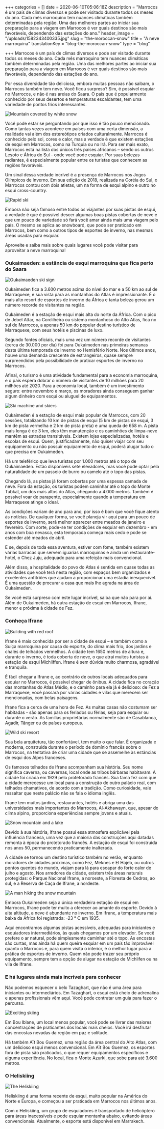 +++
categories = []
date = 2020-06-10T05:06:18Z
description = "Marrocos é um país de climas diversos e pode ser visitado durante todos os meses do ano. Cada mês marroquino tem nuances climáticas também determinadas pela região. Uma das melhores partes ao iniciar sua preparação para a viagem em Marrocos é ver quais destinos são mais favoráveis, dependendo das estações do ano."
header_image = "/uploads/1582343400335.jpg"
slug = "the-moroccan-snow"
title = "A neve marroquina"
translationKey = "blog-the-moroccan-snow"
type = "blog"

+++
Marrocos é um país de climas diversos e pode ser visitado durante todos os meses do ano. Cada mês marroquino tem nuances climáticas também determinadas pela região. Uma das melhores partes ao iniciar sua preparação para a viagem em Marrocos é ver quais destinos são mais favoráveis, dependendo das estações do ano.

Por essa diversidade tão deliciosa, embora muitas pessoas não saibam, o Marrocos também tem neve. Você ficou surpreso? Sim, é possível esquiar no Marrocos, e não é nas areias do Saara. O país que é popularmente conhecido por seus desertos e temperaturas escaldantes, tem uma variedade de pontos frios interessantes.

![Mountain covered by white snow](/uploads/1582343381531.jpg "Mountain covered by white snow")

Você pode estar se perguntando por que isso é tão pouco mencionado. Como tantas vezes acontece em países com uma certa dimensão, a realidade vai além dos estereótipos criados culturalmente. Marrocos é conhecido pelo sol, cores e calor, mas a verdade é que existem estações de esqui em Marrocos, como na Turquia ou no Irã. Para ser mais exato, Marrocos está na lista dos únicos três países africanos – sendo os outros Lesoto e África do Sul - onde você pode esquiar. Por suas belezas radiantes, é especialmente popular entre os turistas que conhecem as regiões favoráveis.

Um sinal dessa verdade incrível é a presença de Marrocos nos Jogos Olímpicos de Inverno. Em sua edição de 2018, realizada na Coréia do Sul, o Marrocos contou com dois atletas, um na forma de esqui alpino e outro no esqui cross-country.

![Rapid ski](/uploads/skier-at-oukaimeden-ski-resort-skiing-in-africa-158764452-58e68ac03df78c516207feeb.jpg "Rapid ski")

Embora não seja famoso entre todos os viajantes por suas pistas de esqui, a verdade é que é possível descer algumas boas pistas cobertas de neve e que um pouco de variedade só fará você amar ainda mais uma viagem pelo país. O mesmo se aplica ao snowboard, que pode ser praticado em Marrocos, bem como a outros tipos de esportes de inverno, nas mesmas áreas usadas para esquiar.

Aproveite e saiba mais sobre quais lugares você pode visitar para aproveitar a neve marroquina!

### **Oukaimaeden: a estância de esqui marroquina que fica perto do Saara**

![Oukaimaeden ski sign](/uploads/Oukaimeden.jpg "Oukaimaeden ski sign")

Oukaimeden fica a 3.600 metros acima do nível do mar e a 50 km ao sul de Marraquexe, e sua vista para as montanhas do Atlas é impressionante. É o mais alto resort de esportes de inverno da África e tanta beleza gerou um número recorde de visitantes na região.

Oukaimeden é a estação de esqui mais alta do norte da África. Com o pico de Jebel Attar, na Cordilheira ou sistema montanhoso do Alto Atlas, fica no sul de Marrocos, a apenas 50 km do popular destino turístico de Marraquexe, com seus hotéis e piscinas de luxo.

Segundo fontes oficiais, mais uma vez um número recorde de visitantes (cerca de 30.000 por dia) foi para Oukaimeden nas primeiras semanas desta última temporada de inverno no Hemisfério Norte. Nos últimos anos, houve uma demanda crescente de estrangeiros, quase sempre surpreendidos pela possibilidade de praticar esportes de inverno no Marrocos.

Afinal, o turismo é uma atividade fundamental para a economia marroquina, e o país espera dobrar o número de visitantes de 10 milhões para 20 milhões até 2020. Para a economia local, também é um investimento seguro: entre novembro e março, os moradores ainda conseguem ganhar algum dinheiro com esqui ou aluguel de equipamentos.

![Ski machine and skiers](/uploads/1200px-Jahorina_-_ogorjelica_-_2011_-_panoramio_-_nikola_pu_(2).jpg "Ski machine and skiers")

Oukaimeden é a estação de esqui mais popular de Marrocos, com 20 sessões, totalizando 10 km de pistas de esqui (5 km de pistas de esqui, 3 km de pista vermelha e 2 km de pista preta) e uma queda de 658 m. A pista mais longa é de 3 km, eles têm manutenção e os caminhões de limpa-neve mantêm as estradas transitáveis. Existem lojas especializadas, hotéis e escolas de esqui. Quem, justificadamente, não quiser viajar com seu equipamento ou não possuir equipamento de esqui, poderá alugar tudo o que precisa em Oukaimeden.

Há um teleférico que leva turistas por 1.000 metros até o topo de Oukaimaeden. Estão disponíveis sete elevadores, mas você pode optar pela naturalidade de um passeio de burro ou camelo até o topo das pistas.

Chegando lá, as pistas já foram cobertas por uma espessa camada de neve. Fora da estação, os turistas podem caminhar até o topo do Monte Tubkal, um dos mais altos do Atlas, chegando a 4.000 metros. Também é possível voar de parapente, especialmente quando a temperatura em Marraquexe atinge o ideal.

As condições variam de ano para ano, por isso é bom que você fique atento às notícias. De qualquer forma, se você planeja vir aqui para um pouco de esportes de inverno, será melhor aparecer entre meados de janeiro e fevereiro. Com sorte, pode-se ter condições de esquiar em dezembro - em anos com boa nevasca, esta temporada começa mais cedo e pode se estender até meados de abril.

E se, depois de toda essa aventura, estiver com fome, também existem várias barracas que servem iguarias marroquinas e ainda um restaurante-hotel, o Chez Juju, adequado para uma refeição mais convencional.

Além disso, a hospitalidade do povo do Atlas é sentida em quase todas as atividades que você terá nesta região, com espaços bem organizados e excelentes anfitriões que ajudam a proporcionar uma estadia inesquecível. É uma questão de procurar a casa que mais lhe agrada na área de Oukaimeden.

Se você está surpreso com este lugar incrível, saiba que não para por aí. Além de Oukaimeden, há outra estação de esqui em Marrocos, Ifrane, menor e próxima à cidade de Fez.

### **Conheça Ifrane**

![Building with red roof](/uploads/1200px-Azrou,college.jpg "Building with red roof")

Ifrane é mais conhecida por ser a cidade de esqui – e também como a Suíça marroquina por causa do esporte, do clima mais frio, dos jardins e chalés de telhados vermelhos. A cidade tem 1650 metros de altura e, durante o inverno, é toda coberta de neve, o que atrai muitos turistas à estação de esqui Michliffen. Ifrane é sem dúvida muito charmosa, agradável e tranquila.

É fácil chegar a Ifrane e, ao contrário de outros locais adequados para esquiar no Marrocos, é possível chegar de ônibus. A cidade fica no coração das montanhas do Atlas Médio, e o caminho para ela já é delicioso: de Fez a Marraquexe, você passará por várias cidades e vilas que merecem ser mencionadas, com belas paisagens.

Ifrane fica a cerca de uma hora de Fez. As muitas casas não costumam ser habitadas - são apenas para os feriados ou férias, seja para esquiar ou durante o verão. As famílias proprietárias normalmente são de Casablanca, Agadir, Tânger ou de países europeus.

![Wild ski resort](/uploads/Waidringer_Steinplatte_Skiresort.jpg "Wild ski resort")

Sua bela arquitetura, tão confortável, tem muito o que falar. É organizada e moderna, construída durante o período de domínio francês sobre o Marrocos, na tentativa de criar uma cidade que se assemelhe às estâncias de esqui dos Alpes franceses.

Os famosos telhados de Ifrane acompanham sua história. Seu nome significa caverna, ou cavernas, local onde as tribos bárbaras habitavam. A cidade foi criada em 1929 pelo protetorado francês. Sua fama fez com que a cidade merecesse um local para a construção de outro palácio real, com telhados chamativos, de acordo com a tradição. Como curiosidade, vale ressaltar que neste palácio não se fala o idioma inglês.

Ifrane tem muitos jardins, restaurantes, hotéis e abriga uma das universidades mais importantes do Marrocos, Al-Akhawayn, que, apesar do clima alpino, proporciona experiências sempre jovens e atuais.

![Snow mountain and a lake](/uploads/1582354567959.jpg "Snow mountain and a lake")

Devido à sua história, Ifrane possui essa atmosfera explicável pela influência francesa, uma vez que a maioria das construções aqui datadas remonta à época do protetorado francês. A estação de esqui foi construída nos anos 50, permanecendo praticamente inalterada.

A cidade se tornou um destino turístico também no verão, enquanto moradores de cidades próximas, como Fez, Meknes e El Hajeb, ou outros pontos quentes do mundo, viajam para lá para escapar do forte calor de julho e agosto. Nos arredores da cidade, existem três áreas naturais protegidas: o Parque Nacional Ifrane, a noroeste, a Floresta de Cedros, ao sul, e a Reserva de Caça de Ifrane, a nordeste.

![A man hiking the snow mountain](/uploads/photo-1559143037-7645f862c462.jpeg "A man hiking the snow mountain")

Embora Oukaimeden seja a única verdadeira estação de esqui em Marrocos, Ifrane pode ter muito a oferecer ao amante do esporte. Devido à alta altitude, a neve é ​​abundante no inverno. Em Ifrane, a temperatura mais baixa da África foi registrada: -23 ° C em 1935.

Aqui encontramos algumas pistas acessíveis, adequadas para iniciantes e esquiadores intermediários, às quais chegamos por um elevador. Se você prefere o ar natural, pode simplesmente caminhar até o topo. As encostas são curtas, mas ainda há quem queira esquiar em um país tão improvável quanto o Marrocos e, para quem visita o interior, é o melhor lugar para a prática de esportes de inverno. Quem não pode trazer seu próprio equipamento, sempre tem a opção de alugar na estação de Michlifen ou na vila de Ifrane.

### **E há lugares ainda mais incríveis para conhecer**

Não podemos esquecer o belo Tazaghart, que não é uma área para iniciantes ou intermediários. Em Tazaghart, o esqui está cheio de adrenalina e apenas profissionais vêm aqui. Você pode contratar um guia para fazer o percurso.

![Exciting skiing](/uploads/Freerider_01.jpg "Exciting skiing")

Em Bou Iblane, um local menos popular, você pode se livrar das maiores concentrações de praticantes dos locais mais cheios. Você irá desfrutar das encostas nevadas da região em paz e solitude.

Há também Aït Bou Guemez, uma região da área central do Alto Atlas, com um delicioso esqui menos convencional. Em Aït Bou Guemez, os esportes fora de pista são praticados, o que requer equipamentos específicos e alguma experiência. No local, fica o Monte Azurki, que sobe para até 3.600 metros.

### **O Heliskiing**

![The Heliskiing](/uploads/1200px-Cromwell_Heli.jpg "The Heliskiing")

Heliskiing é uma forma recente de esqui, muito popular na América do Norte e Europa, e começou a ser praticada em Marrocos nos últimos anos.

Com o Heliskiing, um grupo de esquiadores é transportado de helicóptero para áreas inacessíveis e pode esquiar montanha abaixo, evitando áreas convencionais. Atualmente, o esporte está disponível em Marrakech.